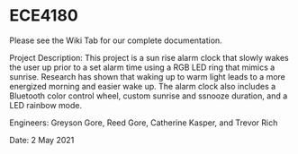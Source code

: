 # ECE4180
Please see the Wiki Tab for our complete documentation. 

Project Description:
This project is a sun rise alarm clock that slowly wakes the user up prior to a set alarm time using a RGB LED ring that mimics a sunrise. Research has shown that waking up to warm light leads to a more energized morning and easier wake up. The alarm clock also includes a Bluetooth color control wheel, custom sunrise and ssnooze duration, and a LED rainbow mode.

Engineers: Greyson Gore, Reed Gore, Catherine Kasper, and Trevor Rich

Date: 2 May 2021
